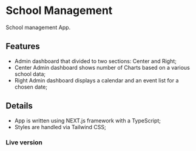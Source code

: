 # School Management

School management App.

## Features

- Admin dashboard that divided to two sections: Center and Right;
- Center Admin dashboard shows number of Charts based on a various school data;
- Right Admin dashboard displays a calendar and an event list for a chosen date;

## Details

- App is written using NEXT.js framework with a TypeScript;
- Styles are handled via Tailwind CSS;

### Live version
